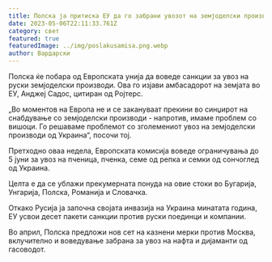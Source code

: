 ```yaml
---
title: Полска ја притиска ЕУ да го забрани увозот на земјоделски производи од Русија
date: 2023-05-06T22:11:33.761Z
category: свет
featured: true
featuredImage: ../img/poslakusamisa.png.webp
author: Вардарски
---
```


Полска ќе побара од Европската унија да воведе санкции за увоз на руски земјоделски производи. Ова го изјави амбасадорот на земјата во ЕУ, Анджеј Садос, цитиран од Ројтерс.

„Во моментов на Европа не и се закануваат прекини во синџирот на снабдување со земјоделски производи - напротив, имаме проблем со вишоци. Го решаваме проблемот со зголемениот увоз на земјоделски производи од Украина“, посочи тој.

Претходно оваа недела, Европската комисија воведе ограничувања до 5 јуни за увоз на пченица, пченка, семе од репка и семки од сончоглед од Украина.

Целта е да се ублажи прекумерната понуда на овие стоки во Бугарија, Унгарија, Полска, Романија и Словачка.

Откако Русија ја започна својата инвазија на Украина минатата година, ЕУ усвои десет пакети санкции против руски поединци и компании.

Во април, Полска предложи нов сет на казнени мерки против Москва, вклучително и воведување забрана за увоз на нафта и дијаманти од гасоводот.
